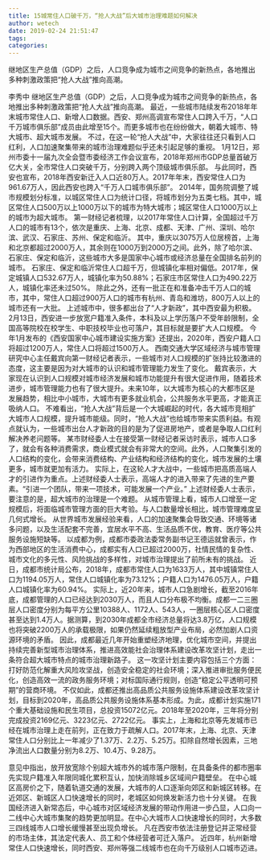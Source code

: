 ```yaml
---
title: 15城常住人口破千万，“抢人大战”后大城市治理难题如何解决
author: wetech
date: 2019-02-24 21:51:47
tags: 
categories: 
---
```

继地区生产总值（GDP）之后，人口竞争成为城市之间竞争的新热点，各地推出多种刺激政策把“抢人大战”推向高潮。
<!-- more -->
李秀中
继地区生产总值（GDP）之后，人口竞争成为城市之间竞争的新热点，各地推出多种刺激政策把“抢人大战”推向高潮。
最近，一些城市陆续发布2018年年末城市常住人口、新增人口数据。西安、郑州高调宣布常住人口跨入千万，“人口千万城市俱乐部”成员由此增至15个。而更多城市也在纷纷做大，朝着大城市、特大城市、超大城市发展。
不过，在这一轮“抢人大战”中，大家往往还只看到人口红利，人口加速聚集带来的城市治理难题似乎还未引起足够的重视。
1月12日，郑州市委十一届九次全会暨市委经济工作会议宣布，2018年郑州市GDP总量首破万亿大关，全市常住人口突破千万，分别跨入两个顶级城市俱乐部。
与此同时，西安也宣布，2018年西安新迁入人口近80万人。2017年年末，西安常住人口为961.67万人，因此西安也跨入“千万人口城市俱乐部”。
2014年，国务院调整了城市规模划分标准，以城区常住人口为统计口径，将城市划分为五类七档。其中，城区常住人口500万以上1000万以下的城市为特大城市；城区常住人口1000万以上的城市为超大城市。
第一财经记者梳理，以2017年常住人口计算，全国超过千万人口的城市有13个，依次是重庆、上海、北京、成都、天津、广州、深圳、哈尔滨、武汉、石家庄、苏州、保定和临沂。
其中，重庆以3075万人位居榜首，上海和北京都超过2000万人，其余则在1000万到2000万之间。此外，除了哈尔滨、石家庄、保定和临沂，这些城市大多是国家中心城市或经济总量在全国排名前列的城市。
石家庄、保定和临沂常住人口超千万，但城镇化率相对偏低。2017年，保定城镇人口532.67万人，城镇化率为50.88%；石家庄市区常住人口为490.22万人，城镇化率还未过50%。
除此之外，还有一批正在和准备冲击千万人口的城市，其中，常住人口超过900万人口的城市有杭州、青岛和潍坊，800万人以上的城市还有一大批。
上述城市中，很多都出台了“人才新政”，其中西安最为积极。
2月13日，西安进一步放宽户籍准入条件，本科及以上学历落户不受年龄限制，全国高等院校在校学生、中职技校毕业也可落户，其目标就是要扩大人口规模。
今年1月发布的《西安国家中心城市建设实施方案》还提出，2020年，西安户籍人口将超过1200万人，常住人口将超过1500万人。
西南交通大学区域经济与城市管理研究中心主任戴宾向第一财经记者表示，一些城市对人口规模的扩张持比较激进的态度，这主要是因为对大城市的认识和城市管理能力发生了变化。
戴宾表示，大家现在认识到人口规模对城市经济发展和城市功能提升有很大促进作用，随着技术进步，城市管理能力也有了很大提升。未来10年，以大城市为核心的大都市区是发展趋势，相比中小城市，大城市有更多就业机会，公共服务水平更高，才能真正吸纳人口。
不难看出，“抢人大战”背后是一个大城崛起的时代，各大城市竞相扩大城市人口规模，提升城市能级。同时，“抢人大战”也给城市带来实质利益。有观点就认为，一些城市出台人才新政的目的是为了促进房地产，或者是争取人口红利解决养老问题等。
某市财经委人士在接受第一财经记者采访时表示，城市人口多了，就会有各种消费需求，商业模式就会有非常大的空间。此外，人口聚集引发的人口结构的变化，会带来消费结构、产业结构和经济结构的变化，城市发展的土壤更多，城市就更加有活力。
实际上，在这轮人才大战中，一些城市把高质高端人才的引进作为重点。上述财经委人士表示，高端人才的进入带来了先进的生产要素。“引进一个团队，带来一项技术，可能发展一个产业。”
上述财经委人士表示，要注意的是，超大城市的治理是一个难题。
从城市管理上看，城市人口增至一定规模后，将面临城市管理方面的巨大考验。与人口数量增长相比，城市管理难度呈几何式增长。
从世界城市发展经验来看，人口的加速聚集会导致交通、环境等诸多问题，以及生活配套不完善，宜居水平不高、生活品质不优，教育、医疗等公共服务设施短缺等。
以成都为例，成都市委政法委常务副书记王德运就曾表示，作为西部地区的生活消费中心，成都实有人口已超过2000万，社情民情的复杂性、城市文化的多元性、风险挑战的多样性，对城市治理提出了前所未有的挑战。
近日，成都市统计局公布，2018年，成都市常住人口为1633万人，其中城镇常住人口为1194.05万人，常住人口城镇化率为73.12%；户籍人口为1476.05万人，户籍人口城镇化率为60.94%。
实际上，近20年来，城市人口急剧增长，截至2016年底，成都管理的人口已经达到2030万人，而且人口分布极不均衡。成都一二三圈层人口密度分别为每平方公里10388人、1172人、543人，一圈层核心区人口密度甚至达到1.4万人。据测算，到2030年成都全市经济总量将达3.8万亿，人口规模也将突破2200万人的承载极限，如果仍然延续粗放型产业布局，必然加剧人口资源环境的矛盾。
因此，成都最近几年开始重塑经济地理，优化城市空间，并提出持续完善新型城市治理体系，推进高效能社会治理体系建设改革攻坚计划，走出一条符合超大城市特点的城市治理新路子。
这一攻坚计划主要内容包括三个方面：打好防范化解重大风险攻坚战，创造安全稳定的社会环境；深入推进审批服务便民化，创造高效一流的政务服务环境；对标国际通行规则，创造“稳定公平透明可预期”的营商环境。
不仅如此，成都还推出高品质公共服务设施体系建设改革攻坚计划，目标到2020年，高品质公共服务设施体系基本形成。为此，成都计划实施171个重大基础设施和民生项目，总投资15072亿元。2018年至2020年，三年将分别完成投资2169亿元、3223亿元、2722亿元。
事实上，上海和北京等先发城市已经在城市治理上走在前列，正在致力于疏解人口。2017年末，上海、北京、天津常住人口分别比上一年减少了1.37万、2.2万、5.25万。扣除自然增长因素，三地净流出人口数量分别为8.2万、10.4万、9.28万。
 
 
意见中指出，放开放宽除个别超大城市外的城市落户限制，在具备条件的都市圈率先实现户籍准入年限同城化累积互认，加快消除城乡区域间户籍壁垒。
在中心城区高房价之下，随着轨道交通的发展，大城市的人口逐渐向郊区和新城区转移。在近郊区、新城区人口快速增长的同时，老城区如何焕发新活力也十分关键。
在我国经济进入新常态后，中心城市对区域经济发展的带动作用进一步凸显，人口向一二线中心大城市集聚的趋势更加明显。在中心大城市人口快速增长的同时，大多数三四线城市人口增长缓慢甚至出现负增长。
凡在西安市依法注册登记并正常经营的市场主体，其法定代表人、员工和个体经营者可迁入落户。
近四年，杭州新增常住人口快速增长，同时西安、郑州等强二线城市也在向千万级别人口城市迈进。
